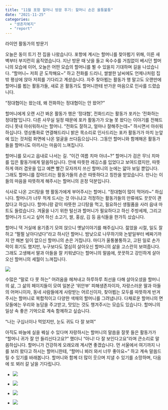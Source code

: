 ```yaml
---
title: "11월 포항 할머니 방문 후기: 할머니 손은 울퉁불퉁"
date: "2021-11-25"
categories: 
  - "생존자복지"
  - "report"
---
```


라이언 활동가의 방문기

오늘은 동이 트기 전 집을 나왔습니다. 포항에 계시는 할머니를 찾아뵙기 위해, 이른 새벽부터 부지런히 움직였습니다. 지난 방문 때 낫을 들고 옥수수를 거침없이 베시던 할머니의 모습에 이어, 오늘은 어떤 모습의 할머니를 뵐 수 있을지 기대하며 길을 나섰습니다. “할머니~ 저희 곧 도착해요~” 하고 전화를 드리니, 쌀쌀한 날씨에도 언제나처럼 집 밖 평상에 앉아 저희를 기다리고 계셨습니다. 자주 찾아뵙는 활동가 행 말고도 오랜만에 할머니를 뵙는 활동가들, 새로 온 활동가도 할머니한테 반가운 마음으로 인사를 드렸습니다.

“정대협이는 왔는데, 왜 전화하는 정대협이는 안 왔어?”

할머니에게 오랜 시간 봐온 활동가 행은 ‘정대협’, 전화드리는 활동가 포카는 ‘전화하는 정대협’입니다. 다른 사무실 일정 때문에 포카 활동가가 오늘 못 왔다는 이야기를 전해드리니 못내 아쉬워하시는 할머니. “전화도 잘하고, 얼마나 잘해주는데~” 하시면서 아쉬워하십니다. 영상통화로 연결해드리니 밝은 목소리로 인사드리는 포카 활동가가 마치 눈앞에 있는 것처럼 화면에 나온 얼굴을 쓰다듬으십니다. 그동안 할머니와 함께해온 활동가들을 할머니도 아끼시는 마음이 느껴집니다.

할머니를 모시고 읍내로 나서는 길. “이건 여름 치마 아녀~?” 할머니가 검은 무늬 치마를 입은 활동가에게 말씀하십니다. 안에 따뜻한 레깅스를 입었다고 보여드렸지만, 따뜻하게 여러 겹옷을 입고 예쁜 빨간 모자까지 쓰신 할머니의 눈에는 얇아 보일 뿐입니다. 그래도 할머니를 잡아드리는 활동가들의 손은 따뜻하다고 칭찬을 받았습니다. 만나는 이들의 마음을 따뜻하게 해주시는 할머니의 온정 덕분입니다.

식사로 나온 고디탕을 행 활동가에게 부어주시는 할머니. “정대협이 많이 먹어라~” 하십니다. 할머니가 너무 적게 드시는 것 아니냐고 걱정하는 활동가들의 만류에도 꿋꿋이 괜찮다고 하십니다. 할머니랑 같이 따뜻한 고디탕을 먹고, 필요하신 생필품을 사러 읍내 마트도 들렀습니다. 겨울을 나기 위한 털신과 할머니가 필요하다고 하신 주방세제, 그리고 할머니가 드시고 싶어 하신 소고기, 쌀, 홍삼, 김 등 음식들을 한가득 샀습니다.

할머니 댁 거실에 옹기종기 모여 앉으니 옛날이야기를 해주십니다. 젊었을 시절, 일도 잘하고 “펄펄 날아다녔다”라고 하시던 할머니. 밤낮으로 나무하기와 논밭일부터 베짜기까지 안 해본 일이 없으신 할머니의 손은 거칩니다. 마디가 울퉁불퉁하고, 고된 일로 손가락이 휘기도 했지만, 누구보다도 열심히 살아오신 할머니의 삶을 고스란히 보여줍니다. 그래도 고생해서 딸과 아들을 잘 키워냈다는 할머니의 말씀에, 꿋꿋하고 강인하게 살아오신 할머니의 세월이 느껴집니다.   

![](https://womenandwar.net/kr/wp-content/uploads/2021/12/20211125_122456-1.jpg)

수많은 “말로 다 못 하는” 어려움을 헤쳐내고 하루하루 최선을 다해 살아오셨을 할머니의 삶, 그 삶의 페이지들이 모여 일본군 ‘위안부’ 피해생존자이자, 자랑스러운 딸과 아들의 어머니이자, 동네 사람들에게 사랑받는 어르신이자, 찾아뵙는 모두를 따뜻하게 반겨주시는 할머니로 복합적이고 다양한 색채의 할머니를 그려냅니다. 다채로운 할머니의 면모들에는 우리와 농담을 주고받고, 맛있는 것도 챙겨주시는 모습도 있습니다. 할머니의 일상 속 좋은 기억으로 계속 함께하고 싶습니다.

“나는 구십너이나 먹었지만, 눈도 귀도 다 잘 보여”

아직도 바늘에 실을 꿰실 수 있다며 자랑하시는 할머니의 말씀을 잘못 들은 활동가가 “할머니 귀가 잘 안 들리신다고요?” 했더니 “아니! 다 잘 보인다고요”라며 큰소리로 말씀하십니다. 할머니가 건강하게 오래오래 계시면 좋겠습니다. 먼 서울에서 여기까지 나를 보러 왔다고 하시는 할머니한테, “할머니 뵈러 와서 너무 좋아요~” 하고 계속 말씀드릴 수 있기를 바래봅니다. 할머니와 함께 더 많이 웃으며 지낼 수 있기를 소망하며, 다음에 또 뵈러 갈 날을 기다립니다.

- ![](https://womenandwar.net/kr/wp-content/uploads/2021/12/20211125_120139-1.jpg)
    
- ![](https://womenandwar.net/kr/wp-content/uploads/2021/12/20211125_135341-1.jpg)
    
- ![](https://womenandwar.net/kr/wp-content/uploads/2021/12/20211125_140317-1.jpg)
    
- ![](https://womenandwar.net/kr/wp-content/uploads/2021/12/생필품-1.jpg)
